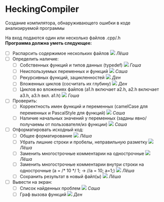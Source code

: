 # HeckingCompiler
Создание компилятора, обнаруживающего ошибки в коде анализируемой программы

На вход подаются один или несколько файлов .cpp/.h</br>
__Программа должна уметь следующее:__
- [ ] Распарсить содержимое нескольких файлов ![](https://via.placeholder.com/15/FFF700/FFF700/) *Лёша*
- [ ] Определить наличие:
  - [ ] Собственных функций и типов данных (typedef) ![](https://via.placeholder.com/15/1589F0/1589F0/) *Гоша*
  - [ ] Неиспользуемых переменных и функций ![](https://via.placeholder.com/15/c5f015/c5f015/) *Саша*
  - [ ] Рекурсивных функций, зацикленностей ![](https://via.placeholder.com/15/f03c15/f03c15/) *Ден*
  - [ ] Вложенных циклов (сосчитать их глубину) ![](https://via.placeholder.com/15/f03c15/f03c15/) *Ден*
  - [ ] Циклов во вложениях файлов (a1.h включает a2.h, a2.h включает a3.h, a3.h вкл. a1.h) ![](https://via.placeholder.com/15/1589F0/1589F0/) *Гоша*
- [ ] Проверить:
  - [ ] Корректность имен функций и переменных (camelCase для переменных и PascalStyle для функций) ![](https://via.placeholder.com/15/c5f015/c5f015/) *Саша*
  - [ ] Наличие начальных значений у переменных (заданы явно/получаемы от пользователя/из функции) ![](https://via.placeholder.com/15/c5f015/c5f015/) *Саша*
- [ ] Отформатировать исходный код:
  - [ ] Общее форматирование ![](https://via.placeholder.com/15/FFF700/FFF700/) *Лёша*
  - [ ] Убрать лишние строки и пробелы, неправильную разметку ![](https://via.placeholder.com/15/FFF700/FFF700/) *Лёша*
  - [ ] Заменить многострочные комментарии на однострочные ![](https://via.placeholder.com/15/FFF700/FFF700/) *Лёша*
  - [ ] Заменить многострочные комментарии внутри строки на однострочные (a = /* 10 */ 1; → //a = 10; a=1;) ![](https://via.placeholder.com/15/FFF700/FFF700/) *Лёша*
  - [ ] Сохранить результат в новый файл(ы) ![](https://via.placeholder.com/15/FFF700/FFF700/) *Лёша*
- [ ] Вывести на экран:
  - [ ] Список найденных проблем ![](https://via.placeholder.com/15/c5f015/c5f015/) *Саша*
  - [ ] Граф вызова функций ![](https://via.placeholder.com/15/f03c15/f03c15/) *Ден*
